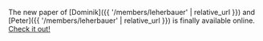 ---
---

The new paper of [Dominik]({{ '/members/leherbauer' | relative_url }}) and [Peter]({{ '/members/leherbauer' | relative_url }}) is finally available online.
[Check it out!](https://doi.org/10.1016/j.procs.2022.12.321)